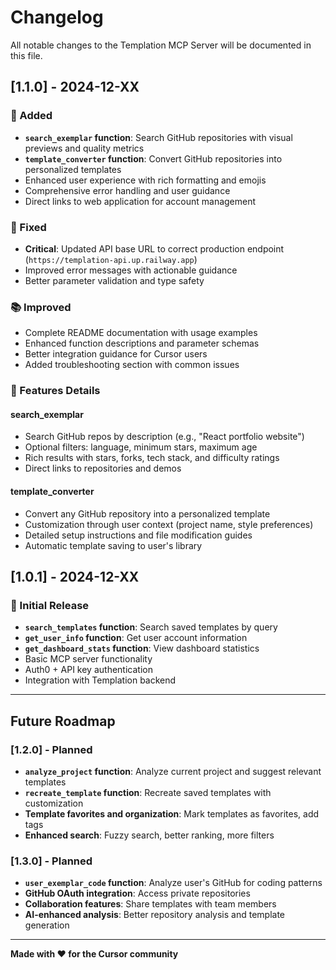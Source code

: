 # Changelog

All notable changes to the Templation MCP Server will be documented in this file.

## [1.1.0] - 2024-12-XX

### 🚀 Added
- **`search_exemplar` function**: Search GitHub repositories with visual previews and quality metrics
- **`template_converter` function**: Convert GitHub repositories into personalized templates
- Enhanced user experience with rich formatting and emojis
- Comprehensive error handling and user guidance
- Direct links to web application for account management

### 🔧 Fixed
- **Critical**: Updated API base URL to correct production endpoint (`https://templation-api.up.railway.app`)
- Improved error messages with actionable guidance
- Better parameter validation and type safety

### 📚 Improved
- Complete README documentation with usage examples
- Enhanced function descriptions and parameter schemas
- Better integration guidance for Cursor users
- Added troubleshooting section with common issues

### 🎯 Features Details

#### search_exemplar
- Search GitHub repos by description (e.g., "React portfolio website")
- Optional filters: language, minimum stars, maximum age
- Rich results with stars, forks, tech stack, and difficulty ratings
- Direct links to repositories and demos

#### template_converter
- Convert any GitHub repository into a personalized template
- Customization through user context (project name, style preferences)
- Detailed setup instructions and file modification guides
- Automatic template saving to user's library

## [1.0.1] - 2024-12-XX

### 🚀 Initial Release
- **`search_templates` function**: Search saved templates by query
- **`get_user_info` function**: Get user account information  
- **`get_dashboard_stats` function**: View dashboard statistics
- Basic MCP server functionality
- Auth0 + API key authentication
- Integration with Templation backend

---

## Future Roadmap

### [1.2.0] - Planned
- **`analyze_project` function**: Analyze current project and suggest relevant templates
- **`recreate_template` function**: Recreate saved templates with customization
- **Template favorites and organization**: Mark templates as favorites, add tags
- **Enhanced search**: Fuzzy search, better ranking, more filters

### [1.3.0] - Planned
- **`user_exemplar_code` function**: Analyze user's GitHub for coding patterns
- **GitHub OAuth integration**: Access private repositories
- **Collaboration features**: Share templates with team members
- **AI-enhanced analysis**: Better repository analysis and template generation

---

**Made with ❤️ for the Cursor community** 